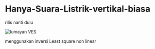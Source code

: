# Hanya-Suara-Listrik-vertikal-biasa
rilis nanti dulu

![lumayan VES](https://github.com/RahmadNaigajo/Hanya-Suara-Listrik-vertikal-biasa/assets/78962452/30c140ed-c6b4-401c-bc4c-81a26d4d056f)

menggunakan inversi Least square non linear

